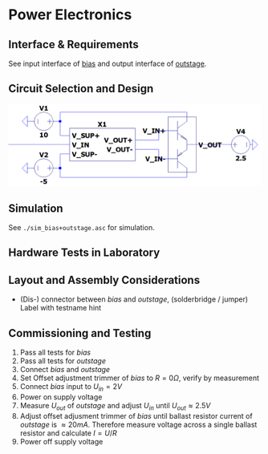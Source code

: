 # Power Electronics

## Interface & Requirements

See input interface of [bias](./bias/bias.md) and output interface of
[outstage](./outstage/outstage.md).

## Circuit Selection and Design

![image](./power_electronics.png)

## Simulation

See `./sim_bias+outstage.asc` for simulation.

## Hardware Tests in Laboratory

## Layout and Assembly Considerations

- (Dis-) connector between _bias_ and _outstage_, (solderbridge / jumper)
    Label with testname hint

## Commissioning and Testing

1. Pass all tests for _bias_
2. Pass all tests for _outstage_
3. Connect _bias_ and _outstage_
4. Set Offset adjustment trimmer of _bias_ to $R = 0 \Omega$, verify by
   measurement
5. Connect _bias_ input to $U_{in} = 2V$
6. Power on supply voltage
7. Measure $U_{out}$ of _outstage_ and adjust $U_{in}$ until $U_{out} \approx
   2.5V$
8. Adjust offset adjusment trimmer of _bias_ until ballast resistor current of
   _outstage_ is $\approx 20mA$.
   Therefore measure voltage across a single ballast resistor and calculate $I =
   U/R$
9. Power off supply voltage

